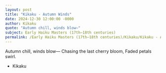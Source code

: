 ```yaml
---
layout: post
title: "Kikaku - Autumn Winds"
date: 2024-12-30 12:00:00 -0000
author: Kikaku
quote: "Autumn chill, winds blow—"
subject: Early Haiku Masters (17th–18th centuries)
permalink: /Early Haiku Masters (17th–18th centuries)/Kikaku/Kikaku - Autumn Winds
---
```


Autumn chill, winds blow—
Chasing the last cherry bloom,
Faded petals swirl.

- Kikaku

